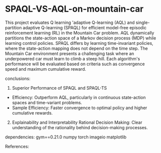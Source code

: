 # SPAQL-VS-AQL-on-mountain-car

This project evaluates Q learning 'adaptive Q-learning (AQL) and single-partition adaptive Q-learning (SPAQL) for efficient model-free episodic reinforcement learning (RL) in the Mountain Car problem. AQL dynamically partitions the state-action space of a Markov decision process (MDP) while learning control policies. SPAQL differs by learning time-invariant policies, where the state-action mapping does not depend on the time step. 
The Mountain Car environment presents a challenging task where an underpowered car must learn to climb a steep hill. Each algorithm's performance will be evaluated based on criteria such as convergence speed and maximum cumulative reward.

conclusions: 
1. Superior Performance of SPAQL and SPAQL-TS
  - Efficiency: Outperform AQL, particularly in continuous state-action spaces and time-variant problems.
  - Sample Efficiency: Faster convergence to optimal policy and higher cumulative rewards.
2. Explainability and Interpretability
 Rational Decision Making: Clear understanding of the rationality behind decision-making processes.

dependencies:
gym==0.21.0
numpy
torch
imageio
matplotlib


References:

